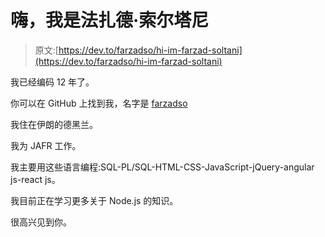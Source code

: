 # 嗨，我是法扎德·索尔塔尼

> 原文:[https://dev.to/farzadso/hi-im-farzad-soltani](https://dev.to/farzadso/hi-im-farzad-soltani)

我已经编码 12 年了。

你可以在 GitHub 上找到我，名字是 [farzadso](https://github.com/farzadso)

我住在伊朗的德黑兰。

我为 JAFR 工作。

我主要用这些语言编程:SQL-PL/SQL-HTML-CSS-JavaScript-jQuery-angular js-react js。

我目前正在学习更多关于 Node.js 的知识。

很高兴见到你。